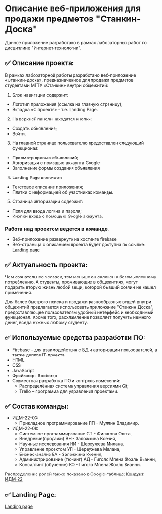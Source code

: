 # Описание веб-приложения для продажи предметов "Станкин-Доска"

Данное приложение разработано в рамках лабораторных работ по дисциплине "Интернет-технологии".

## ✅ Описание проекта:

В рамках лабораторной работы разработано веб-приложение «Станкин-доска», предназначенное для продажи предметов студентами МГТУ «Станкин» внутри общежитий:
1. Блок навигации содержит:
  * Логотип приложения (ссылка на главную страницу);
  * Вкладка «О проекте» - т.е. Landing Page.
2. На верхней панели находятся кнопки:
  * Создать объявление;
  * Войти.
3. На главной странице пользователю предоставлен следующий функционал:
  * Просмотр превью объявлений;
  * Авторизация с помощью аккаунта Google
  * Заполнение формы создания объявления

4. Landing Page включает:
* Текстовое описание приложения;
* Плитки с информацией об участниках команды.

5. Страница авторизации содержит:
* Поля для ввода логина и пароля;
* Кнопки входа с помощью Google аккаунта.

### Работа над проектом ведется в команде.
* Веб-приложение развернуто на хостинге firebase
* Веб-страница с описанием проекта будет доступна по ссылке: [Landing page](https://stankinboardempty.web.app/team)
## ✅ Актуальность проекта:
Чем сознательнее человек, тем меньше он склонен к бессмысленному потреблению. А студенты, проживающие в общежитиях, могут подарить вторую жизнь любой вещи, которой бывший хозяин не нашел применения.

Для более быстрого поиска и продажи разнообразных вещей внутри общежитий предлагается использовать приложение "Станкин Доска", предоставляющее пользователям удобный интерфейс и необходимый функционал. Кроме того, расхламление позволяет получить немного денег, вседа нужных любому студенту.
## ✅ Используемые средства разработки ПО:
* Firebase – для взаимодействия с БД и авторизации пользователей, а также деплоя IT-проекта
* HTML
* CSS
* JavaScript
* Фреймворк Bootstrap
* Совместная разработка ПО и контроль изменений:
  + Распределённая система управления версиями Git;
  + Trello – программа для управления проектами.

## ✅ Состав команды:

+ ИДМ-22-03:
  * Прикладное программирование ПП - Муллин Владимир.
+ ИДМ-22-08:
  * Системное программирование СП - Филатова Ольга,
  * Внедрение(продажи) ВН - Заложкина Ксения,
  * Научные исследования НИ - Шереужева Милана.
  * Управление проектом УП - Шереужева Милана,
  * Бизнес-анализ БА - Заложкина Ксения,
  * Администрирование (тюнинг) АД - Гиголо Мпена Жоэль Вианни,
  * Консалтинг (обучение) КО - Гиголо Мпена Жоэль Вианни.

Распределение ролей также показано в Google-таблице:
[Кондуит ИДМ-22](https://docs.google.com/spreadsheets/d/1ypxgDUpNsaAK5PH90dTfGKdtDnWaeEDWfupEbDokN6A/edit?usp=sharing)

## ✅ Landing Page:
[Landing page](https://stankinboardempty.web.app/team)
